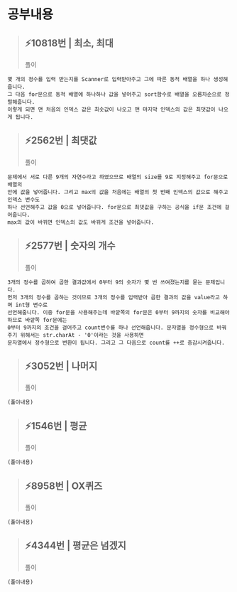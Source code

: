 # 공부내용 



> ⚡10818번 | 최소, 최대
> ------------
>  풀이
```
몇 개의 정수를 입력 받는지를 Scanner로 입력받아주고 그에 따른 동적 배열을 하나 생성해줍니다.
그 다음 for문으로 동적 배열에 하나하나 값을 넣어주고 sort함수로 배열을 오름차순으로 정렬해줍니다.
이렇게 되면 맨 처음의 인덱스 값은 최솟값이 나오고 맨 마지막 인덱스의 값은 최댓값이 나오게 됩니다.
```

> ⚡2562번 | 최댓값
> ------------
>  풀이
```
문제에서 서로 다른 9개의 자연수라고 하였으므로 배열의 size를 9로 지정해주고 for문으로 배열의
안에 값을 넣어줍니다. 그리고 max의 값을 처음에는 배열의 첫 번째 인덱스의 값으로 해주고 인덱스 변수도
하나 선언해주고 값을 0으로 넣어줍니다. for문으로 최댓값을 구하는 공식을 if문 조건에 걸어줍니다.
max의 값이 바뀌면 인덱스의 값도 바뀌게 조건을 넣어줍니다. 
```

> ⚡2577번 | 숫자의 개수 
> ------------
>  풀이
```
3개의 정수를 곱하여 곱한 결과값에서 0부터 9의 숫자가 몇 번 쓰여졌는지를 묻는 문제입니다.
먼저 3개의 정수를 곱하는 것이므로 3개의 정수를 입력받아 곱한 결과의 값을 value라고 하며 int형 변수로
선언해줍니다. 이중 for문을 사용해주는데 바깥쪽의 for문은 0부터 9까지의 숫자를 비교해야 하므로 바깥쪽 for문에는
0부터 9까지의 조건을 걸어주고 count변수를 하나 선언해줍니다. 문자열을 정수형으로 바꿔주기 위해서는 str.charAt - '0'이라는 것을 사용하면
문자열에서 정수형으로 변환이 됩니다. 그리고 그 다음으로 count를 ++로 증감시켜줍니다.
```

> ⚡3052번 | 나머지
> ------------
>  풀이
```
(풀이내용)
```

> ⚡1546번 | 평균
> ------------
>  풀이
```
(풀이내용)
```

> ⚡8958번 | OX퀴즈
> ------------
>  풀이
```
(풀이내용)
```

> ⚡4344번 | 평균은 넘겠지
> ------------
>  풀이
```
(풀이내용)
```
